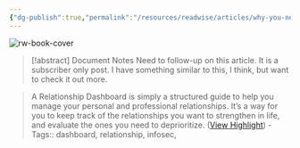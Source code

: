 ```yaml
---
{"dg-publish":true,"permalink":"/resources/readwise/articles/why-you-need-a-relationship-dashboard/","created":"","updated":""}
---
```


![rw-book-cover](https://readwise-assets.s3.amazonaws.com/static/images/article0.00998d930354.png)
> [!abstract] Document Notes
> Need to follow-up on this article. It is a subscriber only post. I have something similar to this, I think, but want to check it out more.

> A Relationship Dashboard is simply a structured guide to help you manage your personal and professional relationships. It’s a way for you to keep track of the relationships you want to strengthen in life, and evaluate the ones you need to deprioritize. ([View Highlight](https://read.readwise.io/read/01h96x8vb45z31ekdchb3kgpx9))
    - Tags:: dashboard, relationship, infosec, 

